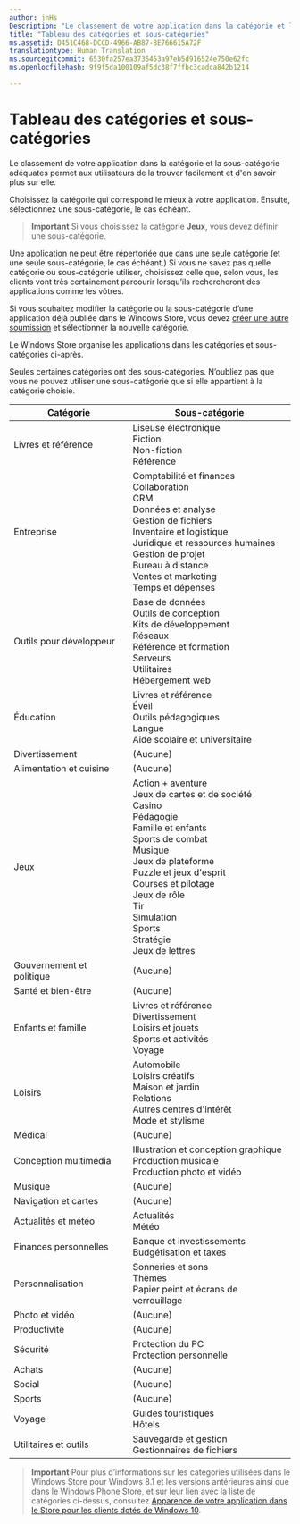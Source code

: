 ```yaml
---
author: jnHs
Description: "Le classement de votre application dans la catégorie et la sous-catégorie adéquates permet aux utilisateurs de la trouver facilement et d’en savoir plus sur elle."
title: "Tableau des catégories et sous-catégories"
ms.assetid: D451C468-DCCD-4966-AB87-8E766615A72F
translationtype: Human Translation
ms.sourcegitcommit: 6530fa257ea3735453a97eb5d916524e750e62fc
ms.openlocfilehash: 9f9f5da100109af5dc38f7ffbc3cadca842b1214

---
```


# Tableau des catégories et sous-catégories


Le classement de votre application dans la catégorie et la sous-catégorie adéquates permet aux utilisateurs de la trouver facilement et d&#39;en savoir plus sur elle.

Choisissez la catégorie qui correspond le mieux à votre application. Ensuite, sélectionnez une sous-catégorie, le cas échéant.

> **Important** Si vous choisissez la catégorie **Jeux**, vous devez définir une sous-catégorie.

 

Une application ne peut être répertoriée que dans une seule catégorie (et une seule sous-catégorie, le cas échéant.) Si vous ne savez pas quelle catégorie ou sous-catégorie utiliser, choisissez celle que, selon vous, les clients vont très certainement parcourir lorsqu’ils rechercheront des applications comme les vôtres.

Si vous souhaitez modifier la catégorie ou la sous-catégorie d’une application déjà publiée dans le Windows Store, vous devez [créer une autre soumission](app-submissions.md) et sélectionner la nouvelle catégorie.

Le Windows Store organise les applications dans les catégories et sous-catégories ci-après.

Seules certaines catégories ont des sous-catégories. N’oubliez pas que vous ne pouvez utiliser une sous-catégorie que si elle appartient à la catégorie choisie.


| Catégorie                    | Sous-catégorie                                       |
|-----------------------------|---------------------------------------------------|
| Livres et référence           | Liseuse électronique <br> Fiction <br> Non-fiction <br> Référence |
| Entreprise                    | Comptabilité et finances <br> Collaboration <br> CRM <br> Données et analyse <br> Gestion de fichiers <br> Inventaire et logistique <br> Juridique et ressources humaines <br> Gestion de projet <br> Bureau à distance <br> Ventes et marketing <br> Temps et dépenses |
| Outils pour développeur             | Base de données <br> Outils de conception <br> Kits de développement <br> Réseaux <br> Référence et formation <br> Serveurs <br> Utilitaires <br> Hébergement web |
| Éducation                   | Livres et référence <br> Éveil <br> Outils pédagogiques <br> Langue <br> Aide scolaire et universitaire |
| Divertissement               | (Aucune)                                            |
| Alimentation et cuisine               | (Aucune)                                            |
| Jeux                       | Action + aventure <br> Jeux de cartes et de société <br> Casino <br> Pédagogie <br> Famille et enfants <br> Sports de combat <br> Musique <br> Jeux de plateforme <br> Puzzle et jeux d'esprit <br> Courses et pilotage <br> Jeux de rôle <br> Tir <br> Simulation <br> Sports <br> Stratégie <br> Jeux de lettres |
| Gouvernement et politique       | (Aucune)                                            |
| Santé et bien-être            | (Aucune)                                            |
| Enfants et famille               | Livres et référence <br> Divertissement <br> Loisirs et jouets <br> Sports et activités <br> Voyage |
| Loisirs                   | Automobile <br> Loisirs créatifs <br> Maison et jardin <br> Relations <br> Autres centres d'intérêt <br> Mode et stylisme |
| Médical                     | (Aucune)                                            |
| Conception multimédia           | Illustration et conception graphique <br> Production musicale <br> Production photo et vidéo |
| Musique                       | (Aucune)                                            |
| Navigation et cartes           | (Aucune)                                            |
| Actualités et météo              | Actualités <br> Météo                                 |
| Finances personnelles            | Banque et investissements <br> Budgétisation et taxes      |
| Personnalisation             | Sonneries et sons <br> Thèmes <br> Papier peint et écrans de verrouillage |
| Photo et vidéo               | (Aucune)                                            |
| Productivité                | (Aucune)                                            |
| Sécurité                    | Protection du PC <br> Protection personnelle <br>         |
| Achats                    | (Aucune)                                            |
| Social                      | (Aucune)                                            |
| Sports                      | (Aucune)                                            |
| Voyage                      | Guides touristiques <br> Hôtels                           |
| Utilitaires et outils           | Sauvegarde et gestion <br> Gestionnaires de fichiers                |
 

> **Important** Pour plus d’informations sur les catégories utilisées dans le Windows Store pour Windows 8.1 et les versions antérieures ainsi que dans le Windows Phone Store, et sur leur lien avec la liste de catégories ci-dessus, consultez [Apparence de votre application dans le Store pour les clients dotés de Windows 10](how-your-app-appears-in-the-store-for-windows-10-customers.md#category-changes).




<!--HONumber=Jun16_HO4-->


